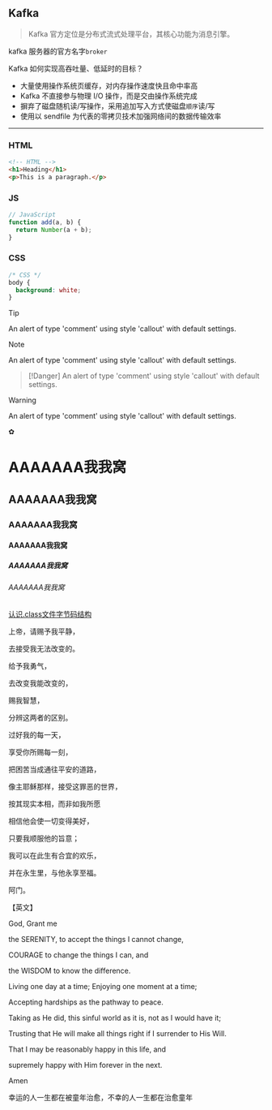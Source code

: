## Kafka

> Kafka 官方定位是分布式流式处理平台，其核心功能为消息引擎。


<div class="myTip">

kafka 服务器的官方名字`broker`
</div>


<div class="myNote">

Kafka 如何实现高吞吐量、低延时的目标？  
- 大量使用操作系统页缓存，对内存操作速度快且命中率高
- Kafka 不直接参与物理 I/O 操作，而是交由操作系统完成
- 摒弃了磁盘随机读/写操作，采用追加写入方式使磁盘`顺序`读/写
- 使用以 sendfile 为代表的零拷贝技术加强网络间的数据传输效率

</div>


















----------------------------------------------------------

<!-- tabs:start -->

### **HTML**

```html
<!-- HTML -->
<h1>Heading</h1>
<p>This is a paragraph.</p>
```

### **JS**

```js
// JavaScript
function add(a, b) {
  return Number(a + b);
}
```

### **CSS**

```css
/* CSS */
body {
  background: white;
}
```

<!-- tabs:end -->

> [!Tip]
> An alert of type 'comment' using style 'callout' with default settings.


> [!Note]
> An alert of type 'comment' using style 'callout' with default settings.


> [!Danger]
> An alert of type 'comment' using style 'callout' with default settings.

> [!Warning]
> An alert of type 'comment' using style 'callout' with default settings.

 ✿ []()



# AAAAAAA我我窝
## AAAAAAA我我窝
### AAAAAAA我我窝
#### AAAAAAA我我窝
##### AAAAAAA我我窝
###### AAAAAAA我我窝

[认识.class文件字节码结构](https://www.jianshu.com/p/e5062d62a3d1)

上帝，请赐予我平静，

去接受我无法改变的。

给予我勇气，

去改变我能改变的，

赐我智慧，

分辨这两者的区别。



过好我的每一天，

享受你所赐每一刻，

把困苦当成通往平安的道路，

像主耶稣那样，接受这罪恶的世界，

按其现实本相，而非如我所愿

相信他会使一切变得美好，

只要我顺服他的旨意；

我可以在此生有合宜的欢乐，

并在永生里，与他永享至福。



阿门。



【英文】



God, Grant me



the SERENITY, to accept the things I cannot change,

COURAGE to change the things I can, and

the WISDOM to know the difference.



Living one day at a time; Enjoying one moment at a time;

Accepting hardships as the pathway to peace.



Taking as He did, this sinful world as it is, not as I would have it;

Trusting that He will make all things right if I surrender to His Will.

That I may be reasonably happy in this life, and

supremely happy with Him forever in the next.



Amen 


幸运的人一生都在被童年治愈，不幸的人一生都在治愈童年
